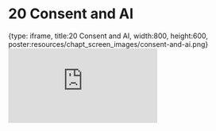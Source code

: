 # 20 Consent and AI
 
{type: iframe, title:20 Consent and AI, width:800, height:600, poster:resources/chapt_screen_images/consent-and-ai.png}
![](https://hutchdatascience.org/AI_for_Decision_Makers/no_toc/consent-and-ai.html)
 

 
